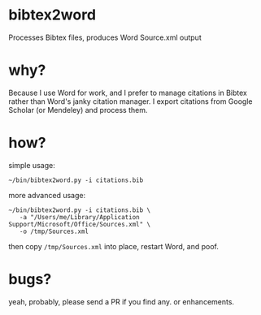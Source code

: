 # bibtex2word

Processes Bibtex files, produces Word Source.xml output

# why?

Because I use Word for work, and I prefer to manage citations in Bibtex rather than Word's janky citation manager. I export citations from Google Scholar (or Mendeley) and process them.

# how?

simple usage:

    ~/bin/bibtex2word.py -i citations.bib

more advanced usage:

    ~/bin/bibtex2word.py -i citations.bib \
       -a "/Users/me/Library/Application Support/Microsoft/Office/Sources.xml" \
       -o /tmp/Sources.xml

then copy `/tmp/Sources.xml` into place, restart Word, and poof.

# bugs?

yeah, probably, please send a PR if you find any. or enhancements. 
